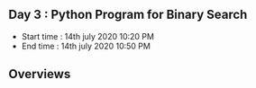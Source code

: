 ## Day 3 : Python Program for Binary Search
- Start time : 14th july 2020 10:20 PM 
- End time : 14th july 2020 10:50 PM 

## Overviews
